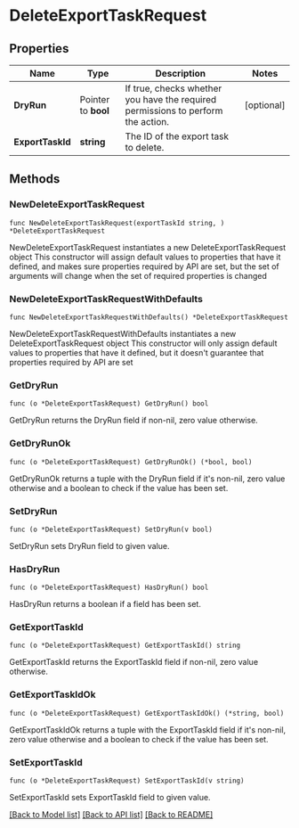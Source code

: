 # DeleteExportTaskRequest

## Properties

Name | Type | Description | Notes
------------ | ------------- | ------------- | -------------
**DryRun** | Pointer to **bool** | If true, checks whether you have the required permissions to perform the action. | [optional] 
**ExportTaskId** | **string** | The ID of the export task to delete. | 

## Methods

### NewDeleteExportTaskRequest

`func NewDeleteExportTaskRequest(exportTaskId string, ) *DeleteExportTaskRequest`

NewDeleteExportTaskRequest instantiates a new DeleteExportTaskRequest object
This constructor will assign default values to properties that have it defined,
and makes sure properties required by API are set, but the set of arguments
will change when the set of required properties is changed

### NewDeleteExportTaskRequestWithDefaults

`func NewDeleteExportTaskRequestWithDefaults() *DeleteExportTaskRequest`

NewDeleteExportTaskRequestWithDefaults instantiates a new DeleteExportTaskRequest object
This constructor will only assign default values to properties that have it defined,
but it doesn't guarantee that properties required by API are set

### GetDryRun

`func (o *DeleteExportTaskRequest) GetDryRun() bool`

GetDryRun returns the DryRun field if non-nil, zero value otherwise.

### GetDryRunOk

`func (o *DeleteExportTaskRequest) GetDryRunOk() (*bool, bool)`

GetDryRunOk returns a tuple with the DryRun field if it's non-nil, zero value otherwise
and a boolean to check if the value has been set.

### SetDryRun

`func (o *DeleteExportTaskRequest) SetDryRun(v bool)`

SetDryRun sets DryRun field to given value.

### HasDryRun

`func (o *DeleteExportTaskRequest) HasDryRun() bool`

HasDryRun returns a boolean if a field has been set.

### GetExportTaskId

`func (o *DeleteExportTaskRequest) GetExportTaskId() string`

GetExportTaskId returns the ExportTaskId field if non-nil, zero value otherwise.

### GetExportTaskIdOk

`func (o *DeleteExportTaskRequest) GetExportTaskIdOk() (*string, bool)`

GetExportTaskIdOk returns a tuple with the ExportTaskId field if it's non-nil, zero value otherwise
and a boolean to check if the value has been set.

### SetExportTaskId

`func (o *DeleteExportTaskRequest) SetExportTaskId(v string)`

SetExportTaskId sets ExportTaskId field to given value.



[[Back to Model list]](../README.md#documentation-for-models) [[Back to API list]](../README.md#documentation-for-api-endpoints) [[Back to README]](../README.md)


